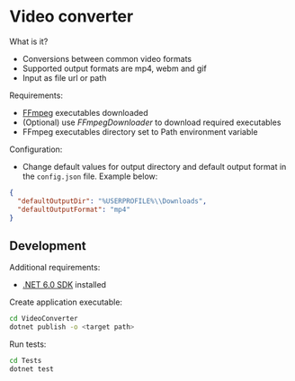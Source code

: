 # Video converter

What is it?

- Conversions between common video formats
- Supported output formats are mp4, webm and gif
- Input as file url or path

Requirements:

- [FFmpeg](https://ffmpeg.org/download.html) executables downloaded
- (Optional) use _FFmpegDownloader_ to download required executables
- FFmpeg executables directory set to Path environment variable

Configuration:

- Change default values for output directory and default output format in the `config.json` file. Example below:

```json
{
  "defaultOutputDir": "%USERPROFILE%\\Downloads",
  "defaultOutputFormat": "mp4"
}
```

## Development

Additional requirements:

- [.NET 6.0 SDK](https://dotnet.microsoft.com/en-us/download/dotnet/6.0) installed

Create application executable:

```bash
cd VideoConverter
dotnet publish -o <target path>
```

Run tests:

```bash
cd Tests
dotnet test
```
